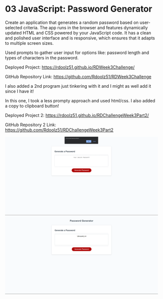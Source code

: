 # 03 JavaScript: Password Generator

Create an application that generates a random password based on user-selected criteria. The app runs in the browser and features dynamically updated HTML and CSS powered by your JavaScript code. It has a clean and polished user interface and is responsive, which ensures that it adapts to multiple screen sizes.

Used prompts to gather user input for options like: password length and types of characters in the password. 

Deployed Project: https://rdoolz51.github.io/RDWeek3Challenge/

GitHub Repository Link: https://github.com/Rdoolz51/RDWeek3Challenge

I also added a 2nd program just tinkering with it and I might as well add it since I have it! 

In this one, I took a less prompty approach and used html/css. I also added a copy to clipboard button!

Deployed Project 2: https://rdoolz51.github.io/RDChallengeWeek3Part2/

GitHub Repository 2 Link: https://github.com/Rdoolz51/RDChallengeWeek3Part2

<img src="./Assets/websitess2.jpg" alt="one screenshot of website" />
<img src="./Assets/websitess1.jpg" alt="other screenshot of website" />
